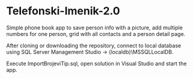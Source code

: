 # Telefonski-Imenik-2.0
Simple phone book app to save person info with a picture, add multiple numbers for one person,  grid with all contacts and a person detail page.

After cloning or downloading the repository, connect to local database using SQL Server Management Studio -> (localdb)\MSSQLLocalDB.

Execute ImportBrojeviTip.sql, open solution in Visual Studio and start the app.
